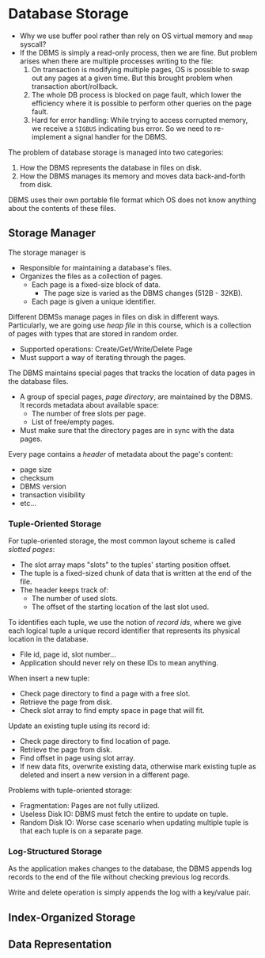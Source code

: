 # Database Storage
- Why we use buffer pool rather than rely on OS virtual memory and `mmap`
  syscall?
- If the DBMS is simply a read-only process, then we are fine. But problem 
  arises when there are multiple processes writing to the file:
  1. On transaction is modifying multiple pages, OS is possible to swap 
    out any pages at a given time. But this brought problem when 
    transaction abort/rollback.
  2. The whole DB process is blocked on page fault, which lower the 
    efficiency where it is possible to perform other queries on the page 
    fault.
  3. Hard for error handling: While trying to access corrupted memory,
    we receive a `SIGBUS` indicating bus error. So we need to re-implement 
    a signal handler for the DBMS.

The problem of database storage is managed into two categories:
1. How the DBMS represents the database in files on disk.
2. How the DBMS manages its memory and moves data back-and-forth from disk.

DBMS uses their own portable file format which OS does not know anything
about the contents of these files.

## Storage Manager 
The storage manager is
- Responsible for maintaining a database's files.
- Organizes the files as a collection of pages.
  - Each page is a fixed-size block of data.
    - The page size is varied as the DBMS changes (512B - 32KB).
  - Each page is given a unique identifier.

Different DBMSs manage pages in files on disk in different ways. 
Particularly, we are going use *heap file* in this course, which is a 
collection of pages with types that are stored in random order.
- Supported operations: Create/Get/Write/Delete Page
- Must support a way of iterating through the pages.

The DBMS maintains special pages that tracks the location of data pages in
the database files.
- A group of special pages, *page directory*, are maintained by the DBMS.
  It records metadata about available space:
  - The number of free slots per page.
  - List of free/empty pages.
- Must make sure that the directory pages are in sync with the data pages.

Every page contains a *header* of metadata about the page's content:
- page size
- checksum
- DBMS version
- transaction visibility
- etc...

### Tuple-Oriented Storage
For tuple-oriented storage, the most common layout scheme is called 
*slotted pages*:
- The slot array maps "slots" to the tuples' starting position offset.
- The tuple is a fixed-sized chunk of data that is written at the end
  of the file.
- The header keeps track of:
  - The number of used slots.
  - The offset of the starting location of the last slot used.

To identifies each tuple, we use the notion of *record ids*, where we give
each logical tuple a unique record identifier that represents its physical 
location in the database.
- File id, page id, slot number...
- Application should never rely on these IDs to mean anything.

When insert a new tuple:
- Check page directory to find a page with a free slot.
- Retrieve the page from disk.
- Check slot array to find empty space in page that will fit.

Update an existing tuple using its record id:
- Check page directory to find location of page.
- Retrieve the page from disk.
- Find offset in page using slot array.
- If new data fits, overwrite existing data, otherwise mark existing tuple as 
  deleted and insert a new version in a different page.

Problems with tuple-oriented storage:
- Fragmentation: Pages are not fully utilized.
- Useless Disk IO: DBMS must fetch the entire to update on tuple.
- Random Disk IO: Worse case scenario when updating multiple tuple is that 
  each tuple is on a separate page.

### Log-Structured Storage
As the application makes changes to the database, the DBMS appends log records
to the end of the file without checking previous log records.

Write and delete operation is simply appends the log with a key/value pair.
## Index-Organized Storage
## Data Representation
